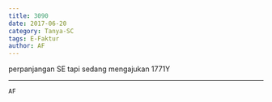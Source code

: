 ```yaml
---
title: 3090
date: 2017-06-20
category: Tanya-SC
tags: E-Faktur
author: AF
---
```


perpanjangan SE tapi sedang mengajukan 1771Y

---



`AF`
